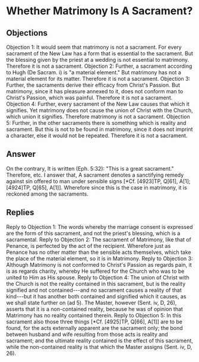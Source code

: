 # Whether Matrimony Is A Sacrament?
## Objections
Objection 1: It would seem that matrimony is not a sacrament. For every sacrament of the New Law has a form that is essential to the sacrament. But the blessing given by the priest at a wedding is not essential to matrimony. Therefore it is not a sacrament.
Objection 2: Further, a sacrament according to Hugh (De Sacram. i) is "a material element." But matrimony has not a material element for its matter. Therefore it is not a sacrament.
Objection 3: Further, the sacraments derive their efficacy from Christ's Passion. But matrimony, since it has pleasure annexed to it, does not conform man to Christ's Passion, which was painful. Therefore it is not a sacrament.
Objection 4: Further, every sacrament of the New Law causes that which it signifies. Yet matrimony does not cause the union of Christ with the Church, which union it signifies. Therefore matrimony is not a sacrament.
Objection 5: Further, in the other sacraments there is something which is reality and sacrament. But this is not to be found in matrimony, since it does not imprint a character, else it would not be repeated. Therefore it is not a sacrament.
## Answer
On the contrary, It is written (Eph. 5:32): "This is a great sacrament." Therefore, etc.
I answer that, A sacrament denotes a sanctifying remedy against sin offered to man under sensible signs [*Cf. [4923]TP, Q[61], A[1]; [4924]TP, Q[65], A[1]]. Wherefore since this is the case in matrimony, it is reckoned among the sacraments.
## Replies
Reply to Objection 1: The words whereby the marriage consent is expressed are the form of this sacrament, and not the priest's blessing, which is a sacramental.
Reply to Objection 2: The sacrament of Matrimony, like that of Penance, is perfected by the act of the recipient. Wherefore just as Penance has no other matter than the sensible acts themselves, which take the place of the material element, so it is in Matrimony.
Reply to Objection 3: Although Matrimony is not conformed to Christ's Passion as regards pain, it is as regards charity, whereby He suffered for the Church who was to be united to Him as His spouse.
Reply to Objection 4: The union of Christ with the Church is not the reality contained in this sacrament, but is the reality signified and not contained---and no sacrament causes a reality of that kind---but it has another both contained and signified which it causes, as we shall state further on (ad 5). The Master, however (Sent. iv, D, 26), asserts that it is a non-contained reality, because he was of opinion that Matrimony has no reality contained therein.
Reply to Objection 5: In this sacrament also those three things [*Cf. [4925]TP, Q[66], A[1]] are to be found, for the acts externally apparent are the sacrament only; the bond between husband and wife resulting from those acts is reality and sacrament; and the ultimate reality contained is the effect of this sacrament, while the non-contained reality is that which the Master assigns (Sent. iv, D, 26).